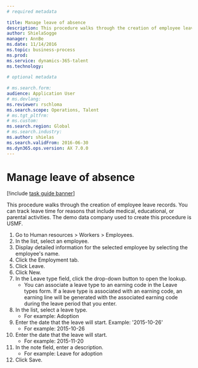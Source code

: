 ```yaml
--- 
# required metadata 
 
title: Manage leave of absence
description: This procedure walks through the creation of employee leave records. 
author: ShielaSogge
manager: AnnBe 
ms.date: 11/14/2016
ms.topic: business-process 
ms.prod:  
ms.service: dynamics-365-talent 
ms.technology:  
 
# optional metadata 
 
# ms.search.form:   
audience: Application User 
# ms.devlang:  
ms.reviewer: rschloma
ms.search.scope: Operations, Talent 
# ms.tgt_pltfrm:  
# ms.custom:  
ms.search.region: Global
# ms.search.industry: 
ms.author: shielas
ms.search.validFrom: 2016-06-30 
ms.dyn365.ops.version: AX 7.0.0 
---
```

# Manage leave of absence

[!include [task guide banner](../../includes/task-guide-banner.md)]

This procedure walks through the creation of employee leave records. You can track leave time for reasons that include medical, educational, or parental activities. The demo data company used to create this procedure is USMF.

1. Go to Human resources > Workers > Employees.
2. In the list, select an employee.
3. Display detailed information for the selected employee by selecting the employee's name.
4. Click the Employment tab.
5. Click Leave.
6. Click New.
7. In the Leave type field, click the drop-down button to open the lookup.
    * You can associate a leave type to an earning code in the Leave types form. If a leave type is associated with an earning code, an earning line will be generated with the associated earning code during the leave period that you enter.  
8. In the list, select a leave type. 
    * For example: Adoption  
9. Enter the date that the leave will start. Example: '2015-10-26'
    * For example:  2015-10-26  
10. Enter the date that the leave will start. 
    * For example:  2015-11-20  
11. In the note field, enter a description.
    * For example: Leave for adoption  
12. Click Save.

